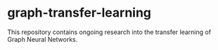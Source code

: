 # graph-transfer-learning

This repository contains ongoing research into the transfer learning of
Graph Neural Networks.

<!-- vim: tw=80 cc=80
-->



